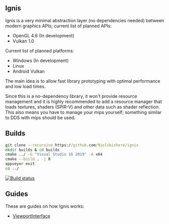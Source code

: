 ## Ignis

Ignis is a very minimal abstraction layer (no dependencies needed) between modern graphics APIs; current list of planned APIs:

- OpenGL 4.6 (In development)
- Vulkan 1.0

Current list of planned platforms:

- Windows (In development)
- Linux
- Android Vulkan

The main idea is to allow fast library prototyping with optimal performance and low load times.

Since this is a no-dependency library, it won't provide resource management and it is highly recommended to add a resource manager that loads textures, shaders (SPIR-V) and other data such as shader reflection. This also means you have to manage your mips yourself; something similar to DDS with mips should be used.

## Builds

```bat
git clone --recursive https://github.com/Nielsbishere/ignis
mkdir builds & cd builds
cmake ../ -G "Visual Studio 16 2019" -A x64
cmake --build . -j 8
appveyor exit
cd ../
```

[![Build status](https://ci.appveyor.com/api/projects/status/0lnua7yuxobpi14t?svg=true)](https://ci.appveyor.com/project/Nielsbishere/ignis)

## Guides

These are guides on how Ignis works:

- [ViewportInterface](docs/ViewportInterface.md)